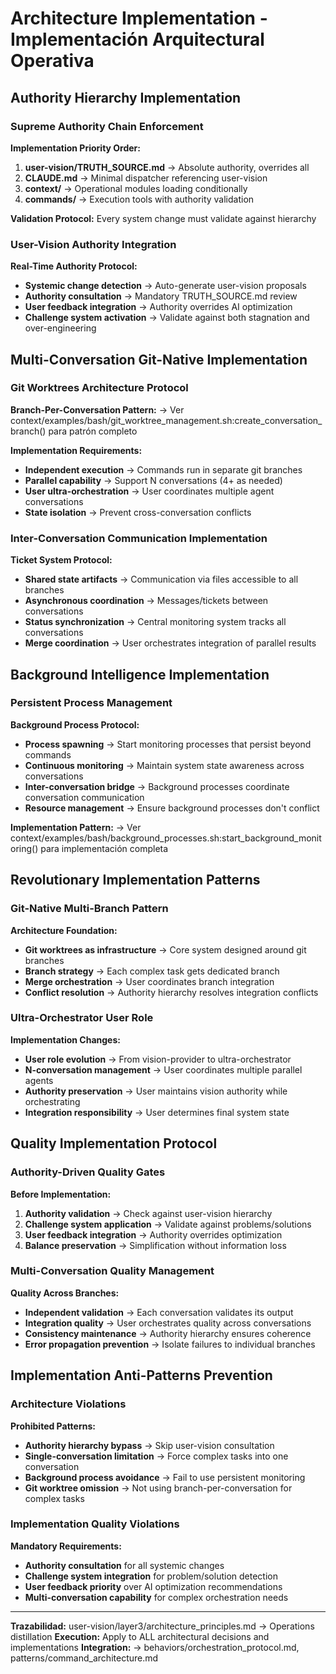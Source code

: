 # Architecture Implementation - Implementación Arquitectural Operativa

## Authority Hierarchy Implementation

### Supreme Authority Chain Enforcement
**Implementation Priority Order:**
1. **user-vision/TRUTH_SOURCE.md** → Absolute authority, overrides all
2. **CLAUDE.md** → Minimal dispatcher referencing user-vision
3. **context/** → Operational modules loading conditionally
4. **commands/** → Execution tools with authority validation

**Validation Protocol:** Every system change must validate against hierarchy

### User-Vision Authority Integration
**Real-Time Authority Protocol:**
- **Systemic change detection** → Auto-generate user-vision proposals
- **Authority consultation** → Mandatory TRUTH_SOURCE.md review
- **User feedback integration** → Authority overrides AI optimization
- **Challenge system activation** → Validate against both stagnation and over-engineering

## Multi-Conversation Git-Native Implementation

### Git Worktrees Architecture Protocol
**Branch-Per-Conversation Pattern:**
→ Ver context/examples/bash/git_worktree_management.sh:create_conversation_branch() para patrón completo

**Implementation Requirements:**
- **Independent execution** → Commands run in separate git branches
- **Parallel capability** → Support N conversations (4+ as needed)
- **User ultra-orchestration** → User coordinates multiple agent conversations
- **State isolation** → Prevent cross-conversation conflicts

### Inter-Conversation Communication Implementation
**Ticket System Protocol:**
- **Shared state artifacts** → Communication via files accessible to all branches
- **Asynchronous coordination** → Messages/tickets between conversations
- **Status synchronization** → Central monitoring system tracks all conversations
- **Merge coordination** → User orchestrates integration of parallel results

## Background Intelligence Implementation

### Persistent Process Management
**Background Process Protocol:**
- **Process spawning** → Start monitoring processes that persist beyond commands
- **Continuous monitoring** → Maintain system state awareness across conversations
- **Inter-conversation bridge** → Background processes coordinate conversation communication
- **Resource management** → Ensure background processes don't conflict

**Implementation Pattern:**
→ Ver context/examples/bash/background_processes.sh:start_background_monitoring() para implementación completa

## Revolutionary Implementation Patterns

### Git-Native Multi-Branch Pattern
**Architecture Foundation:**
- **Git worktrees as infrastructure** → Core system designed around git branches
- **Branch strategy** → Each complex task gets dedicated branch
- **Merge orchestration** → User coordinates branch integration
- **Conflict resolution** → Authority hierarchy resolves integration conflicts

### Ultra-Orchestrator User Role
**Implementation Changes:**
- **User role evolution** → From vision-provider to ultra-orchestrator
- **N-conversation management** → User coordinates multiple parallel agents
- **Authority preservation** → User maintains vision authority while orchestrating
- **Integration responsibility** → User determines final system state

## Quality Implementation Protocol

### Authority-Driven Quality Gates
**Before Implementation:**
1. **Authority validation** → Check against user-vision hierarchy
2. **Challenge system application** → Validate against problems/solutions
3. **User feedback integration** → Authority overrides optimization
4. **Balance preservation** → Simplification without information loss

### Multi-Conversation Quality Management
**Quality Across Branches:**
- **Independent validation** → Each conversation validates its output
- **Integration quality** → User orchestrates quality across conversations
- **Consistency maintenance** → Authority hierarchy ensures coherence
- **Error propagation prevention** → Isolate failures to individual branches

## Implementation Anti-Patterns Prevention

### Architecture Violations
**Prohibited Patterns:**
- **Authority hierarchy bypass** → Skip user-vision consultation
- **Single-conversation limitation** → Force complex tasks into one conversation
- **Background process avoidance** → Fail to use persistent monitoring
- **Git worktree omission** → Not using branch-per-conversation for complex tasks

### Implementation Quality Violations
**Mandatory Requirements:**
- **Authority consultation** for all systemic changes
- **Challenge system integration** for problem/solution detection  
- **User feedback priority** over AI optimization recommendations
- **Multi-conversation capability** for complex orchestration needs

---
**Trazabilidad:** user-vision/layer3/architecture_principles.md → Operations distillation
**Execution:** Apply to ALL architectural decisions and implementations
**Integration:** → behaviors/orchestration_protocol.md, patterns/command_architecture.md